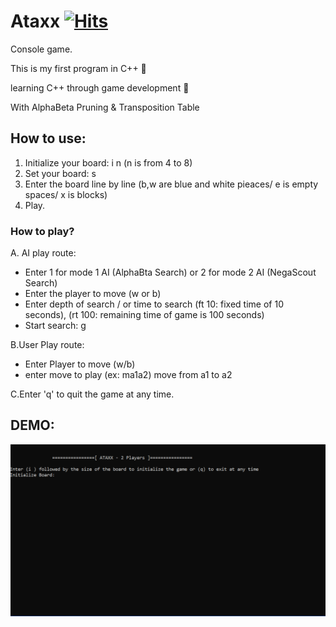 # Ataxx [![Hits](https://hits.seeyoufarm.com/api/count/incr/badge.svg?url=https%3A%2F%2Fgithub.com%2FAmna-A%2FAtaxx-with-AlphaBeta%2Fhit-counter&count_bg=%2379C83D&title_bg=%23555555&icon=&icon_color=%23E7E7E7&title=hits&edge_flat=false)](https://hits.seeyoufarm.com)
Console game.

This is my first program in C++ :hugs:

learning C++ through game development :woman_dancing:

With AlphaBeta Pruning & Transposition Table

## How to use:

1. Initialize your board: i n (n is from 4 to 8)
2. Set your board: s
3. Enter the board line by line (b,w are blue and white pieaces/ e is empty spaces/ x is blocks)
4. Play.

### How to play?

A. AI play route:
  - Enter 1 for mode 1 AI (AlphaBta Search) or 2 for mode 2 AI (NegaScout Search)
  - Enter the player to move (w or b)
  - Enter depth of search / or time to search (ft 10: fixed time of 10 seconds), (rt 100: remaining time of game is 100 seconds)
  - Start search: g
  
B.User Play route:
  - Enter Player to move (w/b)
  - enter move to play (ex: ma1a2) move from a1 to a2
  
C.Enter 'q' to quit the game at any time.

## DEMO:

![Ataxx Demo](Demo/Ataxx.gif)





